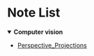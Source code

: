 <h1>Note List</h1>


<details open>
  <summary><b>Computer vision</b></summary>
  <ul>
    <li><a href="https://github.com/dryadd44651/Note/tree/master/Perspective_Projections">Perspective_Projections</a>
  </ul>
</details>

